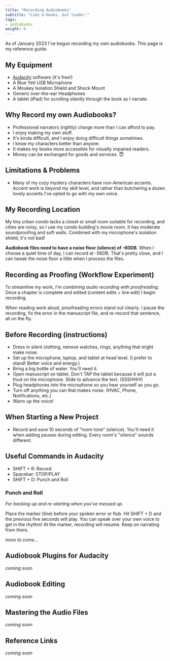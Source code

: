 ```yaml
---
title: "Recording Audiobooks"
subtitle: "Like e-books, but louder."
tags:
- audiobooks
weight: 0
---
```


As of January 2023 I've begun recording my own audiobooks. This page is my reference guide.


## My Equipment

- [Audacity](https://www.audacityteam.org/) software (it's free!)
- A Blue Yeti USB Microphone
- A Moukey Isolation Shield and Shock Mount
- Generic over-the-ear Headphones
- A tablet (iPad) for scrolling silently through the book as I narrate.

## Why Record my own Audiobooks?

* Professional narrators (rightly) charge more than I can afford to pay.
* I enjoy making my own stuff.
* It's kinda difficult, and I enjoy doing difficult things sometimes.
* I know my characters better than anyone.
* It makes my books more accessible for visually impaired readers.
* Money can be exchanged for goods and services. 😇

## Limitations & Problems
* Many of my cozy mystery characters have non-American accents. Accent work is beyond my skill level, and rather than butchering a dozen lovely accents I've opted to go with my own voice.

## My Recording Location

My tiny urban condo lacks a closet or small room suitable for recording, and cities are noisy, so I use my condo building's movie room. It has moderate soundproofing and soft walls. Combined with my microphone's isolation shield, it's not bad!

**Audiobook files need to have a noise floor (silence) of -60DB**. When I choose a quiet time of day, I can record at -56DB. That's pretty close, and I can tweak the noise floor a little when I process the files.

## Recording as Proofing (Workflow Experiment)

To streamline my work, *I'm combining audio recording with proofreading*. Once a chapter is complete and edited (content edits + line edit) I begin recording.

When reading work aloud, proofreading errors stand out clearly. I pause the recording, fix the error in the manuscript file, and re-record that sentence, all on the fly.

## Before Recording (instructions)

- Dress in silent clothing, remove watches, rings, anything that might make noise.
- Set up the microphone, laptop, and tablet at head level. (I prefer to stand! Better voice and energy.)
- Bring a big bottle of water. You'll need it.
- Open manuscript on tablet. Don't TAP the tablet because it will put a thud on the microphone. Slide to advance the text. (SSSHHH!)
- Plug headphones into the microphone so you hear yourself as you go.
- Turn off anything you can that makes noise. (HVAC, Phone, Notifications, etc.)
- Warm up the voice!

## When Starting a New Project

- Record and save 10 seconds of "room tone" (silence). You'll need it when adding pauses during editing. Every room's "silence" sounds different.

## Useful Commands in Audacity

- SHIFT + R: Record
- Spacebar: STOP/PLAY
- SHIFT + D: Punch and Roll

### Punch and Roll

*For backing up and re-starting when you've messed up.*

Place the marker (line) before your spoken error or flub. Hit SHIFT + D and the previous five seconds will play. You can speak over your own voice to get in the rhythm! At the marker, recording will resume. Keep on narrating from there.

*more to come...*

## Audiobook Plugins for Audacity

*coming soon*

## Audiobook Editing

*coming soon*

## Mastering the Audio Files

*coming soon*

## Reference Links

*coming soon*

